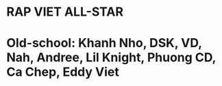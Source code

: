 # RAP VIET ALL-STAR

# Old-school: Khanh Nho, DSK, VD, Nah, Andree, Lil Knight, Phuong CD, Ca Chep, Eddy Viet
